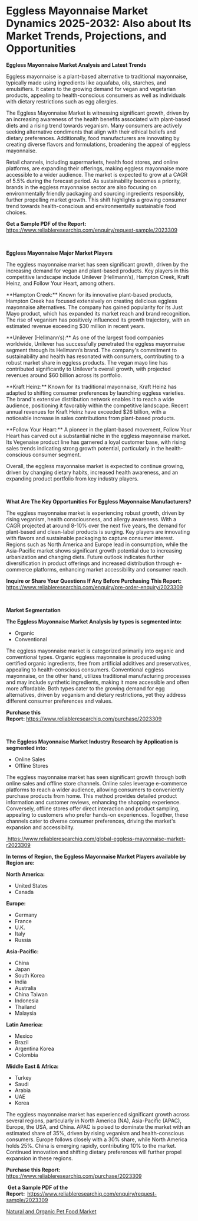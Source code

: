 <p><h1>Eggless Mayonnaise Market Dynamics 2025-2032: Also about Its Market Trends, Projections, and Opportunities</h1></p><p><strong>Eggless Mayonnaise Market Analysis and Latest Trends</strong></p>
<p><p>Eggless mayonnaise is a plant-based alternative to traditional mayonnaise, typically made using ingredients like aquafaba, oils, starches, and emulsifiers. It caters to the growing demand for vegan and vegetarian products, appealing to health-conscious consumers as well as individuals with dietary restrictions such as egg allergies.</p><p>The Eggless Mayonnaise Market is witnessing significant growth, driven by an increasing awareness of the health benefits associated with plant-based diets and a rising trend towards veganism. Many consumers are actively seeking alternative condiments that align with their ethical beliefs and dietary preferences. Additionally, food manufacturers are innovating by creating diverse flavors and formulations, broadening the appeal of eggless mayonnaise.</p><p>Retail channels, including supermarkets, health food stores, and online platforms, are expanding their offerings, making eggless mayonnaise more accessible to a wider audience. The market is expected to grow at a CAGR of 5.5% during the forecast period. As sustainability becomes a priority, brands in the eggless mayonnaise sector are also focusing on environmentally friendly packaging and sourcing ingredients responsibly, further propelling market growth. This shift highlights a growing consumer trend towards health-conscious and environmentally sustainable food choices.</p></p>
<p><strong>Get a Sample PDF of the Report:&nbsp;</strong> <a href="https://www.reliableresearchiq.com/enquiry/request-sample/2023309?utm_campaign=2209&utm_medium=2&utm_source=Github&utm_content=ia&utm_term=15022025&utm_id=eggless-mayonnaise">https://www.reliableresearchiq.com/enquiry/request-sample/2023309</a></p>
<p>&nbsp;</p>
<p><strong>Eggless Mayonnaise Major Market Players</strong></p>
<p><p>The eggless mayonnaise market has seen significant growth, driven by the increasing demand for vegan and plant-based products. Key players in this competitive landscape include Unilever (Hellmann’s), Hampton Creek, Kraft Heinz, and Follow Your Heart, among others.</p><p>**Hampton Creek:** Known for its innovative plant-based products, Hampton Creek has focused extensively on creating delicious eggless mayonnaise alternatives. The company has gained popularity for its Just Mayo product, which has expanded its market reach and brand recognition. The rise of veganism has positively influenced its growth trajectory, with an estimated revenue exceeding $30 million in recent years.</p><p>**Unilever (Hellmann’s):** As one of the largest food companies worldwide, Unilever has successfully penetrated the eggless mayonnaise segment through its Hellmann’s brand. The company's commitment to sustainability and health has resonated with consumers, contributing to a robust market share in eggless products. The vegan mayo line has contributed significantly to Unilever's overall growth, with projected revenues around $60 billion across its portfolio.</p><p>**Kraft Heinz:** Known for its traditional mayonnaise, Kraft Heinz has adapted to shifting consumer preferences by launching eggless varieties. The brand's extensive distribution network enables it to reach a wide audience, positioning it favorably within the competitive landscape. Recent annual revenues for Kraft Heinz have exceeded $26 billion, with a noticeable increase in sales contributions from plant-based products.</p><p>**Follow Your Heart:** A pioneer in the plant-based movement, Follow Your Heart has carved out a substantial niche in the eggless mayonnaise market. Its Vegenaise product line has garnered a loyal customer base, with rising sales trends indicating strong growth potential, particularly in the health-conscious consumer segment.</p><p>Overall, the eggless mayonnaise market is expected to continue growing, driven by changing dietary habits, increased health awareness, and an expanding product portfolio from key industry players.</p></p>
<p>&nbsp;</p>
<p><strong>What Are The Key Opportunities For Eggless Mayonnaise Manufacturers?</strong></p>
<p><p>The eggless mayonnaise market is experiencing robust growth, driven by rising veganism, health consciousness, and allergy awareness. With a CAGR projected at around 8-10% over the next five years, the demand for plant-based and clean-label products is surging. Key players are innovating with flavors and sustainable packaging to capture consumer interest. Regions such as North America and Europe lead in consumption, while the Asia-Pacific market shows significant growth potential due to increasing urbanization and changing diets. Future outlook indicates further diversification in product offerings and increased distribution through e-commerce platforms, enhancing market accessibility and consumer reach.</p></p>
<p><strong>Inquire or Share Your Questions If Any Before Purchasing This Report:</strong> <a href="https://www.reliableresearchiq.com/enquiry/pre-order-enquiry/2023309?utm_campaign=2209&utm_medium=2&utm_source=Github&utm_content=ia&utm_term=15022025&utm_id=eggless-mayonnaise">https://www.reliableresearchiq.com/enquiry/pre-order-enquiry/2023309</a></p>
<p>&nbsp;</p>
<p><strong>Market Segmentation</strong></p>
<p><strong>The Eggless Mayonnaise Market Analysis by types is segmented into:</strong></p>
<p><ul><li>Organic</li><li>Conventional</li></ul></p>
<p><p>The eggless mayonnaise market is categorized primarily into organic and conventional types. Organic eggless mayonnaise is produced using certified organic ingredients, free from artificial additives and preservatives, appealing to health-conscious consumers. Conventional eggless mayonnaise, on the other hand, utilizes traditional manufacturing processes and may include synthetic ingredients, making it more accessible and often more affordable. Both types cater to the growing demand for egg alternatives, driven by veganism and dietary restrictions, yet they address different consumer preferences and values.</p></p>
<p><strong>Purchase this Report:&nbsp;</strong><a href="https://www.reliableresearchiq.com/purchase/2023309?utm_campaign=2209&utm_medium=2&utm_source=Github&utm_content=ia&utm_term=15022025&utm_id=eggless-mayonnaise">https://www.reliableresearchiq.com/purchase/2023309</a></p>
<p>&nbsp;</p>
<p><strong>The Eggless Mayonnaise Market Industry Research by Application is segmented into:</strong></p>
<p><ul><li>Online Sales</li><li>Offline Stores</li></ul></p>
<p><p>The eggless mayonnaise market has seen significant growth through both online sales and offline store channels. Online sales leverage e-commerce platforms to reach a wider audience, allowing consumers to conveniently purchase products from home. This method provides detailed product information and customer reviews, enhancing the shopping experience. Conversely, offline stores offer direct interaction and product sampling, appealing to customers who prefer hands-on experiences. Together, these channels cater to diverse consumer preferences, driving the market's expansion and accessibility.</p></p>
<p><a href="https://www.reliableresearchiq.com/global-eggless-mayonnaise-market-r2023309?utm_campaign=2209&utm_medium=2&utm_source=Github&utm_content=ia&utm_term=15022025&utm_id=eggless-mayonnaise">&nbsp;https://www.reliableresearchiq.com/global-eggless-mayonnaise-market-r2023309</a></p>
<p><strong>In terms of Region, the Eggless Mayonnaise Market Players available by Region are:</strong></p>
<p>
    <p> <strong> North America: </strong>
        <ul>
            <li>United States</li>
            <li>Canada</li>
        </ul>
        </p> 
    <p> <strong> Europe: </strong>
        <ul>
            <li>Germany</li>
            <li>France</li>
            <li>U.K.</li>
            <li>Italy</li>
            <li>Russia</li>
        </ul>
        </p> 
    <p> <strong> Asia-Pacific: </strong>
        <ul>
            <li>China</li>
            <li>Japan</li>
            <li>South Korea</li>
            <li>India</li>
            <li>Australia</li>
            <li>China Taiwan</li>
            <li>Indonesia</li>
            <li>Thailand</li>
            <li>Malaysia</li>
        </ul>
        </p> 
    <p> <strong> Latin America: </strong>
        <ul>
            <li>Mexico</li>
            <li>Brazil</li>
            <li>Argentina Korea</li>
            <li>Colombia</li>
        </ul>
        </p> 
    <p> <strong> Middle East & Africa: </strong>
        <ul>
            <li>Turkey</li>
            <li>Saudi</li>
            <li>Arabia</li>
            <li>UAE</li>
            <li>Korea</li>
        </ul>
    </p>
    </p>
<p><p>The eggless mayonnaise market has experienced significant growth across several regions, particularly in North America (NA), Asia-Pacific (APAC), Europe, the USA, and China. APAC is poised to dominate the market with an estimated share of 35%, driven by rising veganism and health-conscious consumers. Europe follows closely with a 30% share, while North America holds 25%. China is emerging rapidly, contributing 10% to the market. Continued innovation and shifting dietary preferences will further propel expansion in these regions.</p></p>
<p><strong>Purchase this Report: </strong><a href="https://www.reliableresearchiq.com/purchase/2023309?utm_campaign=2209&utm_medium=2&utm_source=Github&utm_content=ia&utm_term=15022025&utm_id=eggless-mayonnaise">https://www.reliableresearchiq.com/purchase/2023309</a></p>
<p>&nbsp;<strong>Get a Sample PDF of the Report:&nbsp;&nbsp;</strong><a href="https://www.reliableresearchiq.com/enquiry/request-sample/2023309?utm_campaign=2209&utm_medium=2&utm_source=Github&utm_content=ia&utm_term=15022025&utm_id=eggless-mayonnaise">https://www.reliableresearchiq.com/enquiry/request-sample/2023309</a></p>
<p><strong></strong></p>
<p><p><a href="https://github.com/sca704osol/Market-Research-Report-List-1/blob/main/natural-and-organic-pet-food-market.md?utm_campaign=2209&utm_medium=2&utm_source=Github&utm_content=ia&utm_term=15022025&utm_id=eggless-mayonnaise">Natural and Organic Pet Food Market</a></p></p>